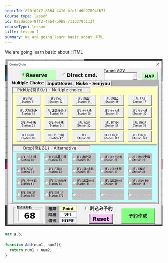 ```yaml
---
topicId: 870fd2f2-8504-4416-bfc1-d6e27094fb71
Course type: lesson
id: 022dacbe-9ff2-4eb4-b0b9-7116279c113f
courseType: lesson
title: Lesson-1
summary: We are going learn basic about HTML
---
```

We are going learn basic about HTML

![image](指令-予約-作成画面.jpg "image")

```javascript
var a,b;

function Add(num1, num2){
  return num1 + num2; 
}
```